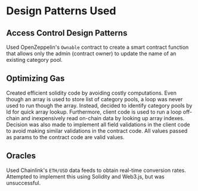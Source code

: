 # Design Patterns Used

## Access Control Design Patterns
Used OpenZeppelin's `Ownable` contract to create a smart contract function that allows only the admin (contract owner) to update the name of an existing category pool.

## Optimizing Gas
Created efficient solidity code by avoiding costly computations. Even though an array is used to store list of category pools, a loop was never used to run though the array. Instead, decided to identify category pools by Id for quick array lookup. Furthermore, client code is used to run a loop off-chain and inexpensively read on-chain data by looking up array indexes. Decision was also made to implement all field validations in the client code to avoid making similar validations in the contract code. All values passed as params to the contract code are valid values.

## Oracles
Used Chainlink's `ETH/USD` data feeds to obtain real-time conversion rates. Attempted to implement this using Solidity and Web3.js, but was unsuccessful.
